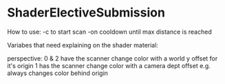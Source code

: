 # ShaderElectiveSubmission

How to use:
-c to start scan
-on cooldown until max distance is reached

Variabes that need explaining on the shader material:

perspective:
0 & 2 have the scanner change color with a world y offset for it's origin
1 has the scanner change color with a camera dept offset e.g. always changes color behind origin
